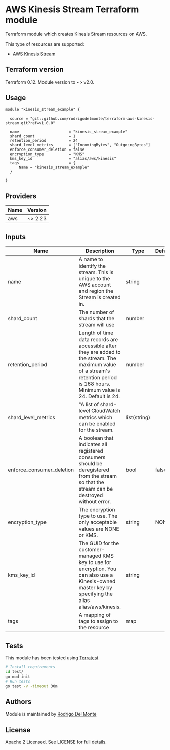 # AWS Kinesis Stream Terraform module

Terraform module which creates Kinesis Stream resources on AWS.

This type of resources are supported:
* [AWS Kinesis Stream](https://www.terraform.io/docs/providers/aws/r/kinesis_stream.html)

## Terraform version

Terraform 0.12. Module version to ~> v2.0.

## Usage

```hcl
module "kinesis_stream_example" {

  source = "git::github.com/rodrigodelmonte/terraform-aws-kinesis-stream.git?ref=v1.0.0"

  name                      = "kinesis_stream_example"
  shard_count               = 1
  retention_period          = 24
  shard_level_metrics       = ["IncomingBytes", "OutgoingBytes"]
  enforce_consumer_deletion = false
  encryption_type           = "KMS"
  kms_key_id                = "alias/aws/kinesis"
  tags                      = {
      Name = "kinesis_stream_example"
  }

}
```

## Providers

| Name | Version |
|------|---------|
| aws  | ~> 2.23 |

## Inputs

| Name | Description | Type | Default | Required |
|------|-------------|------|---------|:-----:|
|name|A name to identify the stream. This is unique to the AWS account and region the Stream is created in.|string||yes|
|shard_count|The number of shards that the stream will use|number||yes|
|retention_period|Length of time data records are accessible after they are added to the stream. The maximum value of a stream's retention period is 168 hours. Minimum value is 24. Default is 24.|number||yes|
|shard_level_metrics|"A list of shard-level CloudWatch metrics which can be enabled for the stream.|list(string)||no|
|enforce_consumer_deletion|A boolean that indicates all registered consumers should be deregistered from the stream so that the stream can be destroyed without error.|bool|false|no|
|encryption_type|The encryption type to use. The only acceptable values are NONE or KMS.|string|NONE|no|
|kms_key_id|The GUID for the customer-managed KMS key to use for encryption. You can also use a Kinesis-owned master key by specifying the alias alias/aws/kinesis.|string||no|
|tags|A mapping of tags to assign to the resource|map||no|

## Tests

This module has been tested using [Terratest](https://github.com/gruntwork-io/terratest)

```sh
# Install requirements
cd test/
go mod init
# Run tests
go test -v -timeout 30m
```

## Authors

Module is maintained by [Rodrigo Del Monte](https://github.com/rodrigodelmonte)

## License

Apache 2 Licensed. See LICENSE for full details.
